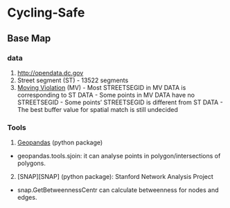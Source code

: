 # Cycling-Safe

## Base Map

### data
1. http://opendata.dc.gov
  1. Street segment (ST)
    - 13522 segments
  2. [Moving Violation][MV_dc] (MV)
    - Most STREETSEGID in MV DATA is corresponding to ST DATA
    - Some points in MV DATA have no STREETSEGID
    - Some points’ STREETSEGID is different from ST DATA
    - The best buffer value for spatial match is still undecided

### Tools
1. [Geopandas][Geopandas] (python package)
  - geopandas.tools.sjoin: it can analyse points in polygon/intersections of polygons.
2. [SNAP][SNAP] (python package): Stanford Network Analysis Project
  - snap.GetBetweennessCentr can calculate betweenness for nodes and edges.


[MV_dc]:http://opendata.dc.gov/datasets?q=moving+violations&sort_by=relevance
[Geopandas]:http://geopandas.org/
